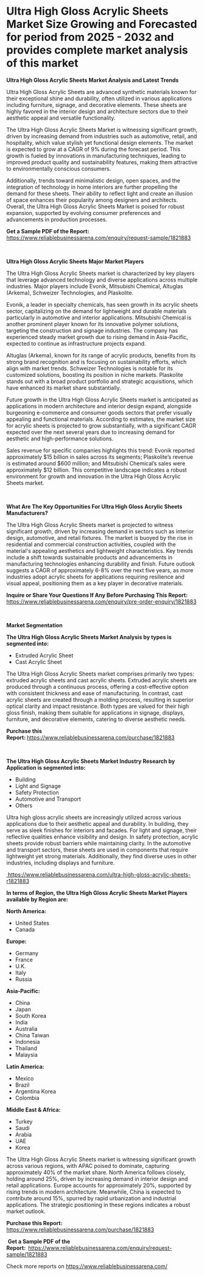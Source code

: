 <p><h1>Ultra High Gloss Acrylic Sheets Market Size Growing and Forecasted for period from 2025 - 2032 and provides complete market analysis of this market</h1></p><p><strong>Ultra High Gloss Acrylic Sheets Market Analysis and Latest Trends</strong></p>
<p><p>Ultra High Gloss Acrylic Sheets are advanced synthetic materials known for their exceptional shine and durability, often utilized in various applications including furniture, signage, and decorative elements. These sheets are highly favored in the interior design and architecture sectors due to their aesthetic appeal and versatile functionality. </p><p>The Ultra High Gloss Acrylic Sheets Market is witnessing significant growth, driven by increasing demand from industries such as automotive, retail, and hospitality, which value stylish yet functional design elements. The market is expected to grow at a CAGR of 9% during the forecast period. This growth is fueled by innovations in manufacturing techniques, leading to improved product quality and sustainability features, making them attractive to environmentally conscious consumers.</p><p>Additionally, trends toward minimalistic design, open spaces, and the integration of technology in home interiors are further propelling the demand for these sheets. Their ability to reflect light and create an illusion of space enhances their popularity among designers and architects. Overall, the Ultra High Gloss Acrylic Sheets Market is poised for robust expansion, supported by evolving consumer preferences and advancements in production processes.</p></p>
<p><strong>Get a Sample PDF of the Report:&nbsp;</strong> <a href="https://www.reliablebusinessarena.com/enquiry/request-sample/1821883?utm_campaign=3263&utm_medium=2&utm_source=Github&utm_content=ia&utm_term=05042025&utm_id=ultra-high-gloss-acrylic-sheets">https://www.reliablebusinessarena.com/enquiry/request-sample/1821883</a></p>
<p>&nbsp;</p>
<p><strong>Ultra High Gloss Acrylic Sheets Major Market Players</strong></p>
<p><p>The Ultra High Gloss Acrylic Sheets market is characterized by key players that leverage advanced technology and diverse applications across multiple industries. Major players include Evonik, Mitsubishi Chemical, Altuglas (Arkema), Schweizer Technologies, and Plaskolite.</p><p>Evonik, a leader in specialty chemicals, has seen growth in its acrylic sheets sector, capitalizing on the demand for lightweight and durable materials particularly in automotive and interior applications. Mitsubishi Chemical is another prominent player known for its innovative polymer solutions, targeting the construction and signage industries. The company has experienced steady market growth due to rising demand in Asia-Pacific, expected to continue as infrastructure projects expand.</p><p>Altuglas (Arkema), known for its range of acrylic products, benefits from its strong brand recognition and is focusing on sustainability efforts, which align with market trends. Schweizer Technologies is notable for its customized solutions, boosting its position in niche markets. Plaskolite stands out with a broad product portfolio and strategic acquisitions, which have enhanced its market share substantially.</p><p>Future growth in the Ultra High Gloss Acrylic Sheets market is anticipated as applications in modern architecture and interior design expand, alongside burgeoning e-commerce and consumer goods sectors that prefer visually appealing and functional materials. According to estimates, the market size for acrylic sheets is projected to grow substantially, with a significant CAGR expected over the next several years due to increasing demand for aesthetic and high-performance solutions.</p><p>Sales revenue for specific companies highlights this trend: Evonik reported approximately $15 billion in sales across its segments; Plaskolite’s revenue is estimated around $600 million; and Mitsubishi Chemical’s sales were approximately $12 billion. This competitive landscape indicates a robust environment for growth and innovation in the Ultra High Gloss Acrylic Sheets market.</p></p>
<p>&nbsp;</p>
<p><strong>What Are The Key Opportunities For Ultra High Gloss Acrylic Sheets Manufacturers?</strong></p>
<p><p>The Ultra High Gloss Acrylic Sheets market is projected to witness significant growth, driven by increasing demand in sectors such as interior design, automotive, and retail fixtures. The market is buoyed by the rise in residential and commercial construction activities, coupled with the material's appealing aesthetics and lightweight characteristics. Key trends include a shift towards sustainable products and advancements in manufacturing technologies enhancing durability and finish. Future outlook suggests a CAGR of approximately 6-8% over the next five years, as more industries adopt acrylic sheets for applications requiring resilience and visual appeal, positioning them as a key player in decorative materials.</p></p>
<p><strong>Inquire or Share Your Questions If Any Before Purchasing This Report:</strong> <a href="https://www.reliablebusinessarena.com/enquiry/pre-order-enquiry/1821883?utm_campaign=3263&utm_medium=2&utm_source=Github&utm_content=ia&utm_term=05042025&utm_id=ultra-high-gloss-acrylic-sheets">https://www.reliablebusinessarena.com/enquiry/pre-order-enquiry/1821883</a></p>
<p>&nbsp;</p>
<p><strong>Market Segmentation</strong></p>
<p><strong>The Ultra High Gloss Acrylic Sheets Market Analysis by types is segmented into:</strong></p>
<p><ul><li>Extruded Acrylic Sheet</li><li>Cast Acrylic Sheet</li></ul></p>
<p><p>The Ultra High Gloss Acrylic Sheets market comprises primarily two types: extruded acrylic sheets and cast acrylic sheets. Extruded acrylic sheets are produced through a continuous process, offering a cost-effective option with consistent thickness and ease of manufacturing. In contrast, cast acrylic sheets are created through a molding process, resulting in superior optical clarity and impact resistance. Both types are valued for their high gloss finish, making them suitable for applications in signage, displays, furniture, and decorative elements, catering to diverse aesthetic needs.</p></p>
<p><strong>Purchase this Report:&nbsp;</strong><a href="https://www.reliablebusinessarena.com/purchase/1821883?utm_campaign=3263&utm_medium=2&utm_source=Github&utm_content=ia&utm_term=05042025&utm_id=ultra-high-gloss-acrylic-sheets">https://www.reliablebusinessarena.com/purchase/1821883</a></p>
<p>&nbsp;</p>
<p><strong>The Ultra High Gloss Acrylic Sheets Market Industry Research by Application is segmented into:</strong></p>
<p><ul><li>Building</li><li>Light and Signage</li><li>Safety Protection</li><li>Automotive and Transport</li><li>Others</li></ul></p>
<p><p>Ultra high gloss acrylic sheets are increasingly utilized across various applications due to their aesthetic appeal and durability. In building, they serve as sleek finishes for interiors and facades. For light and signage, their reflective qualities enhance visibility and design. In safety protection, acrylic sheets provide robust barriers while maintaining clarity. In the automotive and transport sectors, these sheets are used in components that require lightweight yet strong materials. Additionally, they find diverse uses in other industries, including displays and furniture.</p></p>
<p><a href="https://www.reliablebusinessarena.com/ultra-high-gloss-acrylic-sheets-r1821883?utm_campaign=3263&utm_medium=2&utm_source=Github&utm_content=ia&utm_term=05042025&utm_id=ultra-high-gloss-acrylic-sheets">&nbsp;https://www.reliablebusinessarena.com/ultra-high-gloss-acrylic-sheets-r1821883</a></p>
<p><strong>In terms of Region, the Ultra High Gloss Acrylic Sheets Market Players available by Region are:</strong></p>
<p>
    <p> <strong> North America: </strong>
        <ul>
            <li>United States</li>
            <li>Canada</li>
        </ul>
        </p> 
    <p> <strong> Europe: </strong>
        <ul>
            <li>Germany</li>
            <li>France</li>
            <li>U.K.</li>
            <li>Italy</li>
            <li>Russia</li>
        </ul>
        </p> 
    <p> <strong> Asia-Pacific: </strong>
        <ul>
            <li>China</li>
            <li>Japan</li>
            <li>South Korea</li>
            <li>India</li>
            <li>Australia</li>
            <li>China Taiwan</li>
            <li>Indonesia</li>
            <li>Thailand</li>
            <li>Malaysia</li>
        </ul>
        </p> 
    <p> <strong> Latin America: </strong>
        <ul>
            <li>Mexico</li>
            <li>Brazil</li>
            <li>Argentina Korea</li>
            <li>Colombia</li>
        </ul>
        </p> 
    <p> <strong> Middle East & Africa: </strong>
        <ul>
            <li>Turkey</li>
            <li>Saudi</li>
            <li>Arabia</li>
            <li>UAE</li>
            <li>Korea</li>
        </ul>
    </p>
    </p>
<p><p>The Ultra High Gloss Acrylic Sheets market is witnessing significant growth across various regions, with APAC poised to dominate, capturing approximately 40% of the market share. North America follows closely, holding around 25%, driven by increasing demand in interior design and retail applications. Europe accounts for approximately 20%, supported by rising trends in modern architecture. Meanwhile, China is expected to contribute around 15%, spurred by rapid urbanization and industrial applications. The strategic positioning in these regions indicates a robust market outlook.</p></p>
<p><strong>Purchase this Report: </strong><a href="https://www.reliablebusinessarena.com/purchase/1821883?utm_campaign=3263&utm_medium=2&utm_source=Github&utm_content=ia&utm_term=05042025&utm_id=ultra-high-gloss-acrylic-sheets">https://www.reliablebusinessarena.com/purchase/1821883</a></p>
<p>&nbsp;<strong>Get a Sample PDF of the Report:&nbsp;&nbsp;</strong><a href="https://www.reliablebusinessarena.com/enquiry/request-sample/1821883?utm_campaign=3263&utm_medium=2&utm_source=Github&utm_content=ia&utm_term=05042025&utm_id=ultra-high-gloss-acrylic-sheets">https://www.reliablebusinessarena.com/enquiry/request-sample/1821883</a></p>
<p><strong></strong></p>
<p>Check more reports on <a href="https://www.reliablebusinessarena.com/?utm_campaign=3263&utm_medium=2&utm_source=Github&utm_content=ia&utm_term=05042025&utm_id=ultra-high-gloss-acrylic-sheets">https://www.reliablebusinessarena.com/</a></p>